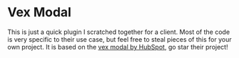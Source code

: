# Vex Modal

This is just a quick plugin I scratched together for a client. Most of the code is very specific to their use case, but feel free to steal pieces of this for your own project. It is based on the [vex modal by HubSpot](http://github.hubspot.com/vex/), go star their project!